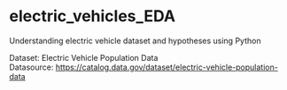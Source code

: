 # electric_vehicles_EDA
Understanding electric vehicle dataset and hypotheses using Python  

Dataset: Electric Vehicle Population Data  
Datasource: https://catalog.data.gov/dataset/electric-vehicle-population-data  
